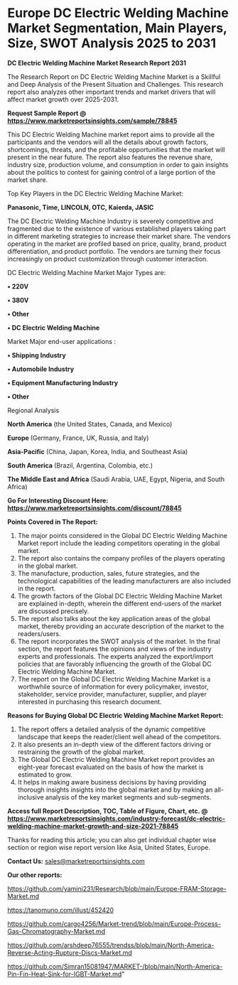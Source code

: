  # Europe DC Electric Welding Machine Market Segmentation, Main Players, Size, SWOT Analysis 2025 to 2031

<strong>DC Electric Welding Machine Market Research Report 2031</strong>

The Research Report on DC Electric Welding Machine Market is a Skillful and Deep Analysis of the Present Situation and Challenges. This research report also analyzes other important trends and market drivers that will affect market growth over 2025-2031.

<strong>Request Sample Report @ <a href=https://www.marketreportsinsights.com/sample/78845>https://www.marketreportsinsights.com/sample/78845</a></strong>

This DC Electric Welding Machine market report aims to provide all the participants and the vendors will all the details about growth factors, shortcomings, threats, and the profitable opportunities that the market will present in the near future. The report also features the revenue share, industry size, production volume, and consumption in order to gain insights about the politics to contest for gaining control of a large portion of the market share.

Top Key Players in the DC Electric Welding Machine Market:

<strong>Panasonic, Time, LINCOLN, OTC, Kaierda, JASIC</strong>

The DC Electric Welding Machine Industry is severely competitive and fragmented due to the existence of various established players taking part in different marketing strategies to increase their market share. The vendors operating in the market are profiled based on price, quality, brand, product differentiation, and product portfolio. The vendors are turning their focus increasingly on product customization through customer interaction.

DC Electric Welding Machine Market Major Types are:

<strong>• 220V

• 380V

• Other

• DC Electric Welding Machine</strong>

Market Major end-user applications :

<strong>• Shipping Industry

• Automobile Industry

• Equipment Manufacturing Industry

• Other</strong>

Regional Analysis

</u><strong><b>North America</b></strong> (the United States, Canada, and Mexico)

<strong><b>Europe </b></strong>(Germany, France, UK, Russia, and Italy)

<strong><b>Asia-Pacific</b></strong> (China, Japan, Korea, India, and Southeast Asia)

<strong><b>South America</b></strong> (Brazil, Argentina, Colombia, etc.)

<strong><b>The Middle East and Africa</b></strong> (Saudi Arabia, UAE, Egypt, Nigeria, and South Africa)

<strong>Go For Interesting Discount Here: <a href=https://www.marketreportsinsights.com/discount/78845>https://www.marketreportsinsights.com/discount/78845</a></strong>

<strong>Points Covered in The Report:</strong>
<ol>
  <li>The major points considered in the Global DC Electric Welding Machine Market report include the leading competitors operating in the global market.</li>
  <li>The report also contains the company profiles of the players operating in the global market.</li>
  <li>The manufacture, production, sales, future strategies, and the technological capabilities of the leading manufacturers are also included in the report.</li>
  <li>The growth factors of the Global DC Electric Welding Machine Market are explained in-depth, wherein the different end-users of the market are discussed precisely.</li>
  <li>The report also talks about the key application areas of the global market, thereby providing an accurate description of the market to the readers/users.</li>
  <li>The report incorporates the SWOT analysis of the market. In the final section, the report features the opinions and views of the industry experts and professionals. The experts analyzed the export/import policies that are favorably influencing the growth of the Global DC Electric Welding Machine Market.</li>
  <li>The report on the Global DC Electric Welding Machine Market is a worthwhile source of information for every policymaker, investor, stakeholder, service provider, manufacturer, supplier, and player interested in purchasing this research document.</li>
</ol>
<strong>Reasons for Buying Global DC Electric Welding Machine Market Report:</strong>

<ol>
  <li>The report offers a detailed analysis of the dynamic competitive landscape that keeps the reader/client well ahead of the competitors.</li>
  <li>It also presents an in-depth view of the different factors driving or restraining the growth of the global market.</li>
  <li>The Global DC Electric Welding Machine Market report provides an eight-year forecast evaluated on the basis of how the market is estimated to grow.</li>
  <li>It helps in making aware business decisions by having providing thorough insights insights into the global market and by making an all-inclusive analysis of the key market segments and sub-segments.</li>
</ol>
<strong>Access full Report Description, TOC, Table of Figure, Chart, etc. @ <a href=https://www.marketreportsinsights.com/industry-forecast/dc-electric-welding-machine-market-growth-and-size-2021-78845>https://www.marketreportsinsights.com/industry-forecast/dc-electric-welding-machine-market-growth-and-size-2021-78845</a></strong>


Thanks for reading this article; you can also get individual chapter wise section or region wise report version like Asia, United States, Europe.

<strong>Contact Us:</strong>
sales@marketreportsinsights.com

<strong>Our other reports:</strong>

<a href=https://github.com/yamini231/Research/blob/main/Europe-FRAM-Storage-Market.md>https://github.com/yamini231/Research/blob/main/Europe-FRAM-Storage-Market.md</a>

<a href=https://tanomuno.com/illust/452420>https://tanomuno.com/illust/452420</a>

<a href=https://github.com/cargo4256/Market-trend/blob/main/Europe-Process-Gas-Chromatography-Market.md>https://github.com/cargo4256/Market-trend/blob/main/Europe-Process-Gas-Chromatography-Market.md</a>

<a href=https://github.com/arshdeep76555/trendss/blob/main/North-America-Reverse-Acting-Rupture-Discs-Market.md>https://github.com/arshdeep76555/trendss/blob/main/North-America-Reverse-Acting-Rupture-Discs-Market.md</a>

<a href=https://github.com/Simran15081947/MARKET-/blob/main/North-America-Pin-Fin-Heat-Sink-for-IGBT-Market.md>https://github.com/Simran15081947/MARKET-/blob/main/North-America-Pin-Fin-Heat-Sink-for-IGBT-Market.md</a>"
